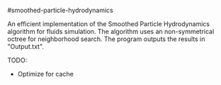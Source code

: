 #smoothed-particle-hydrodynamics

An efficient implementation of the Smoothed Particle Hydrodynamics algorithm for fluids simulation.
The algorithm uses an non-symmetrical octree for neighborhood search.
The program outputs the results in "Output.txt".

TODO:
- Optimize for cache
